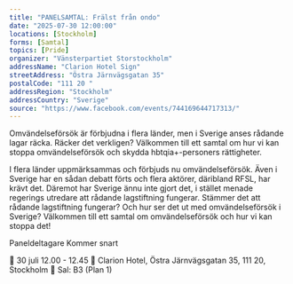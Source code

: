 ```yaml
---
title: "PANELSAMTAL: Frälst från ondo"
date: "2025-07-30 12:00:00"
locations: [Stockholm]
forms: [Samtal]
topics: [Pride]
organizer: "Vänsterpartiet Storstockholm"
addressName: "Clarion Hotel Sign"
streetAddress: "Östra Järnvägsgatan 35"
postalCode: "111 20 "
addressRegion: "Stockholm"
addressCountry: "Sverige"
source: "https://www.facebook.com/events/744169644717313/"
---
```

Omvändelseförsök är förbjudna i flera länder, men i Sverige anses rådande lagar räcka. Räcker det verkligen? Välkommen till ett samtal om hur vi kan stoppa omvändelseförsök och skydda hbtqia+-personers rättigheter. 

I flera länder uppmärksammas och förbjuds nu omvändelseförsök. Även i Sverige har en sådan debatt förts och flera aktörer, däribland RFSL, har krävt det. Däremot har Sverige ännu inte gjort det, i stället menade regerings utredare att rådande lagstiftning fungerar. Stämmer det att rådande lagstiftning fungerar? Och hur ser det ut med omvändelseförsök i Sverige? Välkommen till ett samtal om omvändelseförsök och hur vi kan stoppa det!

Paneldeltagare
Kommer snart

🚩 30 juli 12.00 - 12.45
🚩 Clarion Hotel, Östra Järnvägsgatan 35, 111 20, Stockholm
🚩 Sal: B3 (Plan 1)